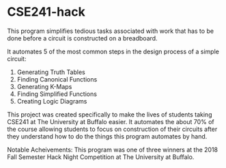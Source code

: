 # CSE241-hack
This program simplifies tedious tasks associated with work that has to be done before a circuit is constructed on a breadboard.

It automates 5 of the most common steps in the design process of a simple circuit:
1. Generating Truth Tables 
2. Finding Canonical Functions
3. Generating K-Maps
4. Finding Simplified Functions
5. Creating Logic Diagrams

This project was created specifically to make the lives of students taking CSE241 at The University at Buffalo easier.
It automates the about 70% of the course allowing students to focus on construction of their circuits after they understand 
how to do the things this program automates by hand.

Notable Acheivements:
This program was one of three winners at the 2018 Fall Semester Hack Night Competition at The University at Buffalo.
